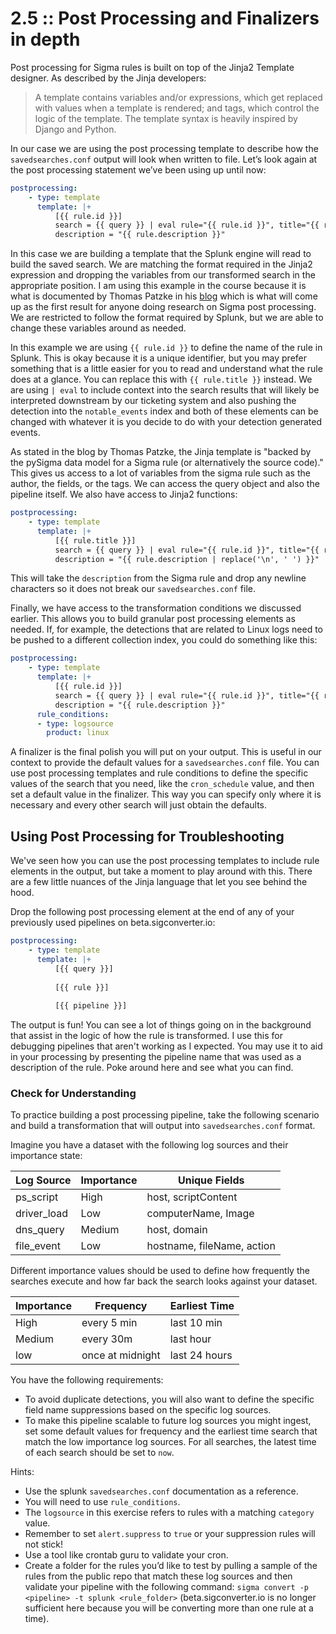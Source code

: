 # 2.5 :: Post Processing and Finalizers in depth

Post processing for Sigma rules is built on top of the Jinja2 Template designer. As described by the Jinja developers:

> A template contains variables and/or expressions, which get replaced with values when a template is rendered; and tags, which control the logic of the template. The template syntax is heavily inspired by Django and Python.

In our case we are using the post processing template to describe how the `savedsearches.conf` output will look when written to file. Let’s look again at the post processing statement we’ve been using up until now:

```yaml
postprocessing:
    - type: template
      template: |+
          [{{ rule.id }}]
          search = {{ query }} | eval rule="{{ rule.id }}", title="{{ rule.title }}" | collect index=notable_events
          description = "{{ rule.description }}"
```

In this case we are building a template that the Splunk engine will read to build the saved search. We are matching the format required in the Jinja2 expression and dropping the variables from our transformed search in the appropriate position. I am using this example in the course because it is what is documented by Thomas Patzke in his [blog](https://blog.sigmahq.io/introducing-query-post-processing-and-output-finalization-to-processing-pipelines-4bfe74087ac1) which is what will come up as the first result for anyone doing research on Sigma post processing. We are restricted to follow the format required by Splunk, but we are able to change these variables around as needed.

In this example we are using `{{ rule.id }}` to define the name of the rule in Splunk. This is okay because it is a unique identifier, but you may prefer something that is a little easier for you to read and understand what the rule does at a glance. You can replace this with `{{ rule.title }}` instead. We are using `| eval` to include context into the search results that will likely be interpreted downstream by our ticketing system and also pushing the detection into the `notable_events` index and both of these elements can be changed with whatever it is you decide to do with your detection generated events.

As stated in the blog by Thomas Patzke, the Jinja template is "backed by the pySigma data model for a Sigma rule (or alternatively the source code)." This gives us access to a lot of variables from the sigma rule such as the author, the fields, or the tags. We can access the query object and also the pipeline itself. We also have access to Jinja2 functions:

```yaml
postprocessing:
    - type: template
      template: |+
          [{{ rule.title }}]
          search = {{ query }} | eval rule="{{ rule.id }}", title="{{ rule.title }}" | collect index=notable_events addinfo=True source="{{ rule.id }}"
          description = "{{ rule.description | replace('\n', ' ') }}"
```

This will take the `description` from the Sigma rule and drop any newline characters so it does not break our `savedsearches.conf` file.

Finally, we have access to the transformation conditions we discussed earlier. This allows you to build granular post processing elements as needed. If, for example, the detections that are related to Linux logs need to be pushed to a different collection index, you could do something like this:

```yaml
postprocessing:
    - type: template
      template: |+
          [{{ rule.id }}]
          search = {{ query }} | eval rule="{{ rule.id }}", title="{{ rule.title }}" | collect index=linux_notable_events
          description = "{{ rule.description }}"
      rule_conditions:
      - type: logsource
        product: linux
```

A finalizer is the final polish you will put on your output. This is useful in our context to provide the default values for a `savedsearches.conf` file. You can use post processing templates and rule conditions to define the specific values of the search that you need, like the `cron_schedule` value, and then set a default value in the finalizer. This way you can specify only where it is necessary and every other search will just obtain the defaults.

## Using Post Processing for Troubleshooting

We've seen how you can use the post processing templates to include rule elements in the output, but take a moment to play around with this. There are a few little nuances of the Jinja language that let you see behind the hood.

Drop the following post processing element at the end of any of your previously used pipelines on beta.sigconverter.io:

```yaml
postprocessing:
    - type: template
      template: |+
          [{{ query }}]
        
          [{{ rule }}]
        
          [{{ pipeline }}]
```

The output is fun! You can see a lot of things going on in the background that assist in the logic of how the rule is transformed. I use this for debugging pipelines that aren't working as I expected. You may use it to aid in your processing by presenting the pipeline name that was used as a description of the rule. Poke around here and see what you can find.

### Check for Understanding

To practice building a post processing pipeline, take the following scenario and build a transformation that will output into `savedsearches.conf` format.

Imagine you have a dataset with the following log sources and their importance state:

| Log Source | Importance | Unique Fields |
|--|--|--|
| ps_script | High | host, scriptContent |
| driver_load | Low | computerName, Image |
| dns_query | Medium | host, domain |
| file_event | Low | hostname, fileName, action |

Different importance values should be used to define how frequently the searches execute and how far back the search looks against your dataset.

| Importance | Frequency | Earliest Time |
|--|--|--|
| High | every 5 min | last 10 min |
| Medium | every 30m | last hour |
| low | once at midnight | last 24 hours |

You have the following requirements:

- To avoid duplicate detections, you will also want to define the specific field name suppressions based on the specific log sources.
- To make this pipeline scalable to future log sources you might ingest, set some default values for frequency and the earliest time search that match the low importance log sources. For all searches, the latest time of each search should be set to `now`.

Hints:

- Use the splunk `savedsearches.conf` documentation as a reference.
- You will need to use `rule_conditions`.
- The `logsource` in this exercise refers to rules with a matching `category` value.
- Remember to set `alert.suppress` to `true` or your suppression rules will not stick!
- Use a tool like crontab guru to validate your cron.
- Create a folder for the rules you’d like to test by pulling a sample of the rules from the public repo that match these log sources and then validate your pipeline with the following command: `sigma convert -p <pipeline> -t splunk <rule_folder>` (beta.sigconverter.io is no longer sufficient here because you will be converting more than one rule at a time).

